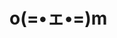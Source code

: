 # o(=•ェ•=)m


<!--
**jjiiwon0101/jjiiwon0101** is a ✨ _special_ ✨ repository because its `README.md` (this file) appears on your GitHub profile.



